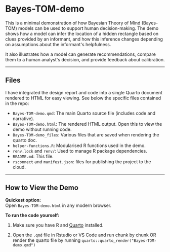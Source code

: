 # Bayes-TOM-demo

This is a minimal demonstration of how Bayesian Theory of Mind (Bayes-TOM) models can be used to support human decision-making. The demo shows how a model can infer the location of a hidden rectangle based on clues provided by an informant, and how this inference changes depending on assumptions about the informant's helpfulness.

It also illustrates how a model can generate recommendations, compare them to a human analyst's decision, and provide feedback about calibration.

---

## Files

I have integrated the design report and code into a single Quarto document rendered to HTML for easy viewing. See below the specific files contained in the repo: 

- `Bayes-TOM-demo.qmd`: The main Quarto source file (includes code and narrative).
- `Bayes-TOM-demo.html`: The rendered HTML output. Open this to view the demo without running code.
- `Bayes-TOM-demo_files`: Various files that are saved when rendering the quarto doc. 
- `helper-functions.R`: Modularised R functions used in the demo.
- `renv.lock` and `renv/`: Used to manage R package dependencies.
- `README.md`: This file.
- `rsconnect` and `manifest.json`: files for publishing the project to the cloud. 

---

## How to View the Demo

**Quickest option:**  
Open `Bayes-TOM-demo.html` in any modern browser.

**To run the code yourself:**

1. Make sure you have R and [Quarto](https://quarto.org/) installed.
   
3. Open the `.qmd` file in Rstudio or VS Code and run chunk by chunk OR render the quarto file by running `quarto::quarto_render("Bayes-TOM-demo.qmd")`
